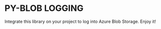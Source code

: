 # PY-BLOB LOGGING
Integrate this library on your project to log into Azure Blob Storage.
Enjoy it!

